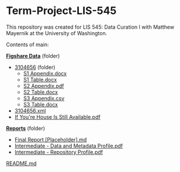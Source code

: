 # Term-Project-LIS-545
This repository was created for LIS 545: Data Curation I with Matthew Mayernik at the University of Washington.  

Contents of main:
    
**[Figshare Data](Figshare-Data)** (folder)   
 * [3104656](Figshare-Data/3104656) (folder)    
    * [S1 Appendix.docx](Figshare-Data/3104656/S1%20Appendix.docx)  
    * [S1 Table.docx](Figshare-Data/3104656/S1%20Table.docx)  
    * [S2 Appendix.pdf](Figshare-Data/3104656/S2%20Appendix.pdf)  
    * [S2 Table.docx](Figshare-Data/3104656/S2%20Table.docx)  
    * [S3 Appendix.csv](Figshare-Data/3104656/S3%20Appendix.csv)  
    * [S3 Table.docx](Figshare-Data/3104656/S3%20Table.docx)  
* [3104656.xml](Figshare-Data/3104656.xml)  
* [If You're House Is Still Available.pdf](Figshare-Data/If%20You’re%20House%20Is%20Still%20Available.pdf)  
  
**[Reports](Reports)** (folder)  
* [Final Report [Placeholder].md](Reports/Final%20Report%20[Placeholder].md)
* [Intermediate - Data and Metadata Profile.pdf](Reports/Intermediate%20-%20Data%20and%20Metadata%20Profile.pdf)
* [Intermediate - Repository Profile.pdf](Reports/Intermediate%20-%20Repository%20Profile.pdf)
  
[README.md](README.md)
